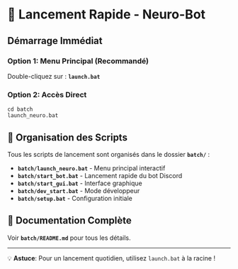 # 🚀 Lancement Rapide - Neuro-Bot

## Démarrage Immédiat

### Option 1: Menu Principal (Recommandé)
Double-cliquez sur : **`launch.bat`**

### Option 2: Accès Direct
```
cd batch
launch_neuro.bat
```

## 📁 Organisation des Scripts

Tous les scripts de lancement sont organisés dans le dossier **`batch/`** :

- **`batch/launch_neuro.bat`** - Menu principal interactif
- **`batch/start_bot.bat`** - Lancement rapide du bot Discord  
- **`batch/start_gui.bat`** - Interface graphique
- **`batch/dev_start.bat`** - Mode développeur
- **`batch/setup.bat`** - Configuration initiale

## 📖 Documentation Complète

Voir **`batch/README.md`** pour tous les détails.

---
💡 **Astuce**: Pour un lancement quotidien, utilisez `launch.bat` à la racine !